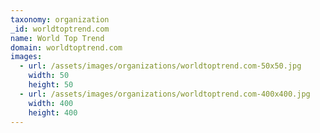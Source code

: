 ```yaml
---
taxonomy: organization
_id: worldtoptrend.com
name: World Top Trend
domain: worldtoptrend.com
images:
  - url: /assets/images/organizations/worldtoptrend.com-50x50.jpg
    width: 50
    height: 50
  - url: /assets/images/organizations/worldtoptrend.com-400x400.jpg
    width: 400
    height: 400
---
```

